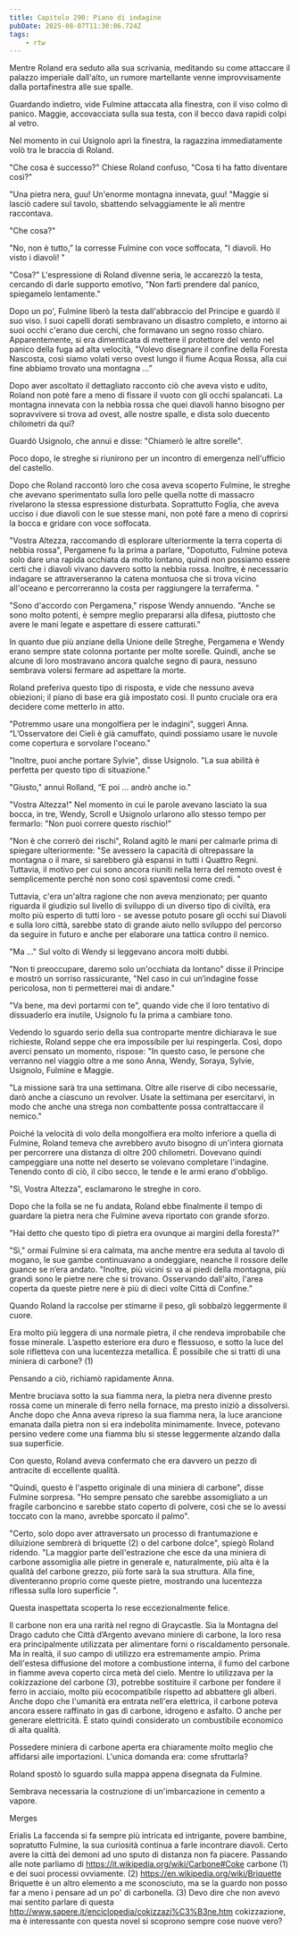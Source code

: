 ```yaml
---
title: Capitolo 290: Piano di indagine
pubDate: 2025-08-07T11:30:06.724Z
tags:
    - rtw
---
```



Mentre Roland era seduto alla sua scrivania, meditando su come attaccare il palazzo imperiale dall'alto, un rumore martellante venne improvvisamente dalla portafinestra alle sue spalle.


Guardando indietro, vide Fulmine attaccata alla finestra, con il viso colmo di panico. Maggie, accovacciata sulla sua testa, con il becco dava rapidi colpi al vetro.


Nel momento in cui Usignolo aprì la finestra, la ragazzina immediatamente volò tra le braccia di Roland.


"Che cosa è successo?" Chiese Roland confuso, "Cosa ti ha fatto diventare così?"


"Una pietra nera, guu! Un'enorme montagna innevata, guu! "Maggie si lasciò cadere sul tavolo, sbattendo selvaggiamente le ali mentre raccontava.


"Che cosa?"


"No, non è tutto,” la corresse Fulmine con voce soffocata, "I diavoli. Ho visto i diavoli! "


"Cosa?" L'espressione di Roland divenne seria, le accarezzò la testa, cercando di darle supporto emotivo, "Non farti prendere dal panico, spiegamelo lentamente."


Dopo un po', Fulmine liberò la testa dall'abbraccio del Principe e guardò il suo viso. I suoi capelli dorati sembravano un disastro completo, e intorno ai suoi occhi c'erano due cerchi, che formavano un segno rosso chiaro. Apparentemente, si era dimenticata di mettere il protettore del vento nel panico della fuga ad alta velocità, "Volevo disegnare il confine della Foresta Nascosta, così siamo volati verso ovest lungo il fiume Acqua Rossa, alla cui fine abbiamo trovato una montagna ...”


Dopo aver ascoltato il dettagliato racconto ciò che aveva visto e udito, Roland non poté fare a meno di fissare il vuoto con gli occhi spalancati. La montagna innevata con la nebbia rossa che quei diavoli hanno bisogno per sopravvivere si trova ad ovest, alle nostre spalle, e dista solo duecento chilometri da qui?


Guardò Usignolo, che annuì e disse: "Chiamerò le altre sorelle".


Poco dopo, le streghe si riunirono per un incontro di emergenza nell'ufficio del castello.


Dopo che Roland raccontò loro che cosa aveva scoperto Fulmine, le streghe che avevano sperimentato sulla loro pelle quella notte di massacro rivelarono la stessa espressione disturbata. Soprattutto Foglia, che aveva ucciso i due diavoli con le sue stesse mani, non poté fare a meno di coprirsi la bocca e gridare con voce soffocata.


"Vostra Altezza, raccomando di esplorare ulteriormente la terra coperta di nebbia rossa", Pergamene fu la prima a parlare, "Dopotutto, Fulmine poteva solo dare una rapida occhiata da molto lontano, quindi non possiamo essere certi che i diavoli vivano davvero sotto la nebbia rossa. Inoltre, è necessario indagare se attraverseranno la catena montuosa che si trova vicino all'oceano e percorreranno la costa per raggiungere la terraferma. "


"Sono d'accordo con Pergamena," rispose Wendy annuendo. "Anche se sono molto potenti, è sempre meglio prepararsi alla difesa, piuttosto che avere le mani legate e aspettare di essere catturati."


In quanto due più anziane della Unione delle Streghe, Pergamena e Wendy erano sempre state colonna portante per molte sorelle. Quindi, anche se alcune di loro mostravano ancora qualche segno di paura, nessuno sembrava volersi fermare ad aspettare la morte.


Roland preferiva questo tipo di risposta, e vide che nessuno aveva obiezioni; il piano di base era già impostato così. Il punto cruciale ora era decidere come metterlo in atto.


"Potremmo usare una mongolfiera per le indagini", suggerì Anna. “L’Osservatore dei Cieli è già camuffato, quindi possiamo usare le nuvole come copertura e sorvolare l'oceano."


"Inoltre, puoi anche portare Sylvie", disse Usignolo. "La sua abilità è perfetta per questo tipo di situazione."


"Giusto," annuì Rolland, “E poi ... andrò anche io."


"Vostra Altezza!" Nel momento in cui le parole avevano lasciato la sua bocca, in tre, Wendy, Scroll e Usignolo urlarono allo stesso tempo per fermarlo: "Non puoi correre questo rischio!”


"Non è che correrò dei rischi", Roland agitò le mani per calmarle prima di spiegare ulteriormente: "Se avessero la capacità di oltrepassare la montagna o il mare, si sarebbero già espansi in tutti i Quattro Regni. Tuttavia, il motivo per cui sono ancora riuniti nella terra del remoto ovest è semplicemente perché non sono così spaventosi come credi. "


Tuttavia, c'era un'altra ragione che non aveva menzionato; per quanto riguarda il giudizio sul livello di sviluppo di un diverso tipo di civiltà, era molto più esperto di tutti loro - se avesse potuto posare gli occhi sui Diavoli e sulla loro città, sarebbe stato di grande aiuto nello sviluppo del percorso da seguire in futuro e anche per elaborare una tattica contro il nemico.


"Ma ..." Sul volto di Wendy si leggevano ancora molti dubbi.


"Non ti preoccupare, daremo solo un'occhiata da lontano" disse il Principe e mostrò un sorriso rassicurante, "Nel caso in cui un’indagine fosse pericolosa, non ti permetterei mai di andare."


"Va bene, ma devi portarmi con te", quando vide che il loro tentativo di dissuaderlo era inutile, Usignolo fu la prima a cambiare tono.


Vedendo lo sguardo serio della sua controparte mentre dichiarava le sue richieste, Roland seppe che era impossibile per lui respingerla. Così, dopo averci pensato un momento, rispose: "In questo caso, le persone che verranno nel viaggio oltre a me sono Anna, Wendy, Soraya, Sylvie, Usignolo, Fulmine e Maggie.


"La missione sarà tra una settimana. Oltre alle riserve di cibo necessarie, darò anche a ciascuno un revolver. Usate la settimana per esercitarvi, in modo che anche una strega non combattente possa contrattaccare il nemico."


Poiché la velocità di volo della mongolfiera era molto inferiore a quella di Fulmine, Roland temeva che avrebbero avuto bisogno di un'intera giornata per percorrere una distanza di oltre 200 chilometri. Dovevano quindi campeggiare una notte nel deserto se volevano completare l'indagine. Tenendo conto di ciò, il cibo secco, le tende e le armi erano d'obbligo.


"Sì, Vostra Altezza", esclamarono le streghe in coro.


Dopo che la folla se ne fu andata, Roland ebbe finalmente il tempo di guardare la pietra nera che Fulmine aveva riportato con grande sforzo.


"Hai detto che questo tipo di pietra era ovunque ai margini della foresta?"


"Sì," ormai Fulmine si era calmata, ma anche mentre era seduta al tavolo di mogano, le sue gambe continuavano a ondeggiare, neanche il rossore delle guance se n’era andato. "Inoltre, più vicini si va ai piedi della montagna, più grandi sono le pietre nere che si trovano. Osservando dall'alto, l'area coperta da queste pietre nere è più di dieci volte Città di Confine.”


Quando Roland la raccolse per stimarne il peso, gli sobbalzò leggermente il cuore.


Era molto più leggera di una normale pietra, il che rendeva improbabile che fosse minerale. L’aspetto esteriore era duro e flessuoso, e sotto la luce del sole rifletteva con una lucentezza metallica. È possibile che si tratti di una miniera di carbone? (1)


Pensando a ciò, richiamò rapidamente Anna.


Mentre bruciava sotto la sua fiamma nera, la pietra nera divenne presto rossa come un minerale di ferro nella fornace, ma presto iniziò a dissolversi. Anche dopo che Anna aveva ripreso la sua fiamma nera, la luce arancione emanata dalla pietra non si era indebolita minimamente. Invece, potevano persino vedere come una fiamma blu si stesse leggermente alzando dalla sua superficie.


Con questo, Roland aveva confermato che era davvero un pezzo di antracite di eccellente qualità.


"Quindi, questo è l'aspetto originale di una miniera di carbone", disse Fulmine sorpresa. "Ho sempre pensato che sarebbe assomigliato a un fragile carboncino e sarebbe stato coperto di polvere, così che se lo avessi toccato con la mano, avrebbe sporcato il palmo".


"Certo, solo dopo aver attraversato un processo di frantumazione e diluizione sembrerà di briquette (2) o del carbone dolce", spiegò Roland ridendo. "La maggior parte dell'estrazione che esce da una miniera di carbone assomiglia alle pietre in generale e, naturalmente, più alta è la qualità del carbone grezzo, più forte sarà la sua struttura. Alla fine, diventeranno proprio come queste pietre, mostrando una lucentezza riflessa sulla loro superficie ".


Questa inaspettata scoperta lo rese eccezionalmente felice.


Il carbone non era una rarità nel regno di Graycastle. Sia la Montagna del Drago caduto che Città d’Argento avevano miniere di carbone, la loro resa era principalmente utilizzata per alimentare forni o riscaldamento personale. Ma in realtà, il suo campo di utilizzo era estremamente ampio. Prima dell'estesa diffusione del motore a combustione interna, il fumo del carbone in fiamme aveva coperto circa metà del cielo. Mentre lo utilizzava per la cokizzazione del carbone (3), potrebbe sostituire il carbone per fondere il ferro in acciaio, molto più ecocompatibile rispetto ad abbattere gli alberi. Anche dopo che l'umanità era entrata nell'era elettrica, il carbone poteva ancora essere raffinato in gas di carbone, idrogeno e asfalto. O anche per generare elettricità. È stato quindi considerato un combustibile economico di alta qualità.


Possedere miniera di carbone aperta era chiaramente molto meglio che affidarsi alle importazioni. L'unica domanda era: come sfruttarla?


Roland spostò lo sguardo sulla mappa appena disegnata da Fulmine.


Sembrava necessaria la costruzione di un'imbarcazione in cemento a vapore.






Merges






Erialis La faccenda si fa sempre più intricata ed intrigante, povere bambine, sopratutto Fulmine, la sua curiosità continua a farle incontrare diavoli. Certo avere la città dei demoni ad uno sputo di distanza non fa piacere. Passando alle note parliamo di https://it.wikipedia.org/wiki/Carbone#Coke carbone (1) e dei suoi processi ovviamente. (2) https://en.wikipedia.org/wiki/Briquette Briquette è un altro elemento a me sconosciuto, ma se la guardo non posso far a meno i pensare ad un po' di carbonella. (3) Devo dire che non avevo mai sentito parlare di questa http://www.sapere.it/enciclopedia/cokizzazi%C3%B3ne.htm cokizzazione, ma è interessante con questa novel si scoprono sempre cose nuove vero?  
                                


                                



